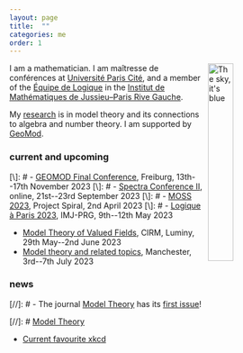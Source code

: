 ```yaml
---
layout: page
title:  ""
categories: me
order: 1
---
```


<a href="./sky.jpg"><img src="/IMAGES/sky.jpg" alt="The sky, it's blue" title="The sky, it's blue" align="right" width="30%"></a>
I am a mathematician.
I am maîtresse de conférences
at [Université Paris Cité][UPC], and a member of the [Équipe de Logique][LM] in the [Institut de Mathématiques de Jussieu–Paris Rive Gauche][IMJ-PRG].

My [research][research] is in model theory and its connections to algebra and number theory.
I am supported by [GeoMod][GeoMod].

<!--
<a href="./seine2.jpg"><img src="/seine.jpg" alt="The river Seine" width="100%" style="display:block; margin-left: auto; margin-right: auto;"></a>
-->



### current and upcoming

[\\]: # - [GEOMOD Final Conference](https://home.mathematik.uni-freiburg.de/pizarro/GeoMod/index.html), Freiburg, 13th--17th November 2023
[\\]: # - [Spectra Conference II](http://lgbtmath.org/), online, 21st--23rd September 2023
[\\]: # - [MOSS 2023](https://sites.google.com/iiserbpr.ac.in/prospiral/events/2023/moss-2023), Project Spiral, 2nd April 2023
[\\]: # - <a class="linkdebugmain" href="./logiqueaparis.html">Logique à Paris 2023</a>, IMJ-PRG, 9th--12th May 2023
- [Model Theory of Valued Fields](https://conferences.cirm-math.fr/2761.html), CIRM, Luminy, 29th May--2nd June 2023
- [Model theory and related topics](https://www.math.uni.wroc.pl/~dobrowol/conferences/2023/workshop.html), Manchester, 3rd--7th July 2023



### news

[//]: # - The journal [Model Theory][Model Theory] has its [first issue][first issue]!

<!-- <a href="https://msp.org/mt/"><img src="/journal.jpg" alt="Model Theory" width="20%" style="float:right;"></a>-->

[//]: # [Model Theory](https://msp.org/mt)
- [Current favourite xkcd](https://xkcd.com/2668/)

[research]: research.html
[teaching]: teaching.html
[smorgasbord]: smorgasbord.html
[contact]: /contact.html
[UPC]:	https://u-paris.fr/
[IMJ-PRG]: https://www.imj-prg.fr/
[LM]:	https://www.imj-prg.fr/lm/
[GeoMod]: https://home.mathematik.uni-freiburg.de/palacin/GeoMod/
[JSL]:	https://msp.org/mt/
[Model Theory]:	https://msp.org/mt/
[first issue]: https://msp.org/mt/2022/1-1/index.xhtml
